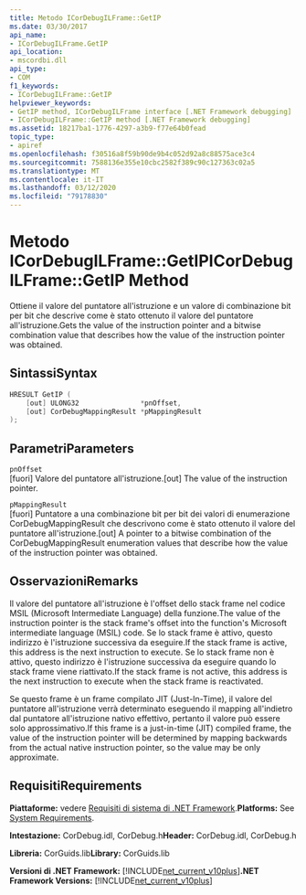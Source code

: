 ```yaml
---
title: Metodo ICorDebugILFrame::GetIP
ms.date: 03/30/2017
api_name:
- ICorDebugILFrame.GetIP
api_location:
- mscordbi.dll
api_type:
- COM
f1_keywords:
- ICorDebugILFrame::GetIP
helpviewer_keywords:
- GetIP method, ICorDebugILFrame interface [.NET Framework debugging]
- ICorDebugILFrame::GetIP method [.NET Framework debugging]
ms.assetid: 18217ba1-1776-4297-a3b9-f77e64b0fead
topic_type:
- apiref
ms.openlocfilehash: f30516a8f59b90de9b4c052d92a8c88575ace3c4
ms.sourcegitcommit: 7588136e355e10cbc2582f389c90c127363c02a5
ms.translationtype: MT
ms.contentlocale: it-IT
ms.lasthandoff: 03/12/2020
ms.locfileid: "79178830"
---
```

# <a name="icordebugilframegetip-method"></a><span data-ttu-id="67081-102">Metodo ICorDebugILFrame::GetIP</span><span class="sxs-lookup"><span data-stu-id="67081-102">ICorDebugILFrame::GetIP Method</span></span>
<span data-ttu-id="67081-103">Ottiene il valore del puntatore all'istruzione e un valore di combinazione bit per bit che descrive come è stato ottenuto il valore del puntatore all'istruzione.</span><span class="sxs-lookup"><span data-stu-id="67081-103">Gets the value of the instruction pointer and a bitwise combination value that describes how the value of the instruction pointer was obtained.</span></span>  
  
## <a name="syntax"></a><span data-ttu-id="67081-104">Sintassi</span><span class="sxs-lookup"><span data-stu-id="67081-104">Syntax</span></span>  
  
```cpp  
HRESULT GetIP (  
    [out] ULONG32               *pnOffset,
    [out] CorDebugMappingResult *pMappingResult  
);  
```  
  
## <a name="parameters"></a><span data-ttu-id="67081-105">Parametri</span><span class="sxs-lookup"><span data-stu-id="67081-105">Parameters</span></span>  
 `pnOffset`  
 <span data-ttu-id="67081-106">[fuori] Valore del puntatore all'istruzione.</span><span class="sxs-lookup"><span data-stu-id="67081-106">[out] The value of the instruction pointer.</span></span>  
  
 `pMappingResult`  
 <span data-ttu-id="67081-107">[fuori] Puntatore a una combinazione bit per bit dei valori di enumerazione CorDebugMappingResult che descrivono come è stato ottenuto il valore del puntatore all'istruzione.</span><span class="sxs-lookup"><span data-stu-id="67081-107">[out] A pointer to a bitwise combination of the CorDebugMappingResult enumeration values that describe how the value of the instruction pointer was obtained.</span></span>  
  
## <a name="remarks"></a><span data-ttu-id="67081-108">Osservazioni</span><span class="sxs-lookup"><span data-stu-id="67081-108">Remarks</span></span>  
 <span data-ttu-id="67081-109">Il valore del puntatore all'istruzione è l'offset dello stack frame nel codice MSIL (Microsoft Intermediate Language) della funzione.</span><span class="sxs-lookup"><span data-stu-id="67081-109">The value of the instruction pointer is the stack frame's offset into the function's Microsoft intermediate language (MSIL) code.</span></span> <span data-ttu-id="67081-110">Se lo stack frame è attivo, questo indirizzo è l'istruzione successiva da eseguire.</span><span class="sxs-lookup"><span data-stu-id="67081-110">If the stack frame is active, this address is the next instruction to execute.</span></span> <span data-ttu-id="67081-111">Se lo stack frame non è attivo, questo indirizzo è l'istruzione successiva da eseguire quando lo stack frame viene riattivato.</span><span class="sxs-lookup"><span data-stu-id="67081-111">If the stack frame is not active, this address is the next instruction to execute when the stack frame is reactivated.</span></span>  
  
 <span data-ttu-id="67081-112">Se questo frame è un frame compilato JIT (Just-In-Time), il valore del puntatore all'istruzione verrà determinato eseguendo il mapping all'indietro dal puntatore all'istruzione nativo effettivo, pertanto il valore può essere solo approssimativo.</span><span class="sxs-lookup"><span data-stu-id="67081-112">If this frame is a just-in-time (JIT) compiled frame, the value of the instruction pointer will be determined by mapping backwards from the actual native instruction pointer, so the value may be only approximate.</span></span>  
  
## <a name="requirements"></a><span data-ttu-id="67081-113">Requisiti</span><span class="sxs-lookup"><span data-stu-id="67081-113">Requirements</span></span>  
 <span data-ttu-id="67081-114">**Piattaforme:** vedere [Requisiti di sistema di .NET Framework](../../../../docs/framework/get-started/system-requirements.md).</span><span class="sxs-lookup"><span data-stu-id="67081-114">**Platforms:** See [System Requirements](../../../../docs/framework/get-started/system-requirements.md).</span></span>  
  
 <span data-ttu-id="67081-115">**Intestazione:** CorDebug.idl, CorDebug.h</span><span class="sxs-lookup"><span data-stu-id="67081-115">**Header:** CorDebug.idl, CorDebug.h</span></span>  
  
 <span data-ttu-id="67081-116">**Libreria:** CorGuids.lib</span><span class="sxs-lookup"><span data-stu-id="67081-116">**Library:** CorGuids.lib</span></span>  
  
 <span data-ttu-id="67081-117">**Versioni di .NET Framework:** [!INCLUDE[net_current_v10plus](../../../../includes/net-current-v10plus-md.md)]</span><span class="sxs-lookup"><span data-stu-id="67081-117">**.NET Framework Versions:** [!INCLUDE[net_current_v10plus](../../../../includes/net-current-v10plus-md.md)]</span></span>
